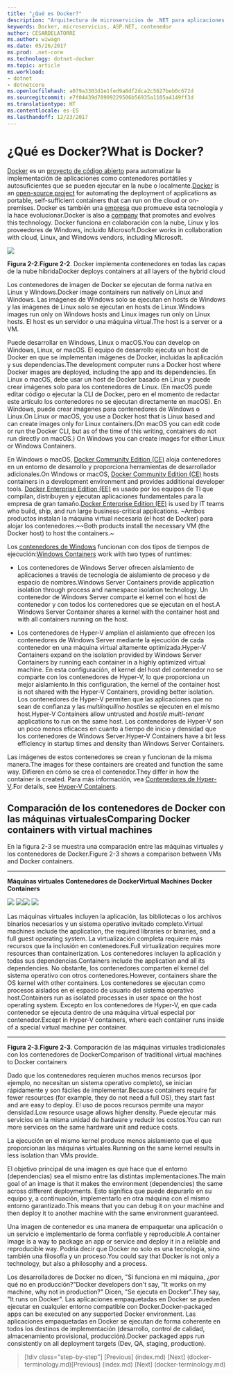 ```yaml
---
title: "¿Qué es Docker?"
description: "Arquitectura de microservicios de .NET para aplicaciones .NET en contenedor | ¿Qué es Docker?"
keywords: Docker, microservicios, ASP.NET, contenedor
author: CESARDELATORRE
ms.author: wiwagn
ms.date: 05/26/2017
ms.prod: .net-core
ms.technology: dotnet-docker
ms.topic: article
ms.workload:
- dotnet
- dotnetcore
ms.openlocfilehash: a079a3303d1e1fed9a8df2dca2c5627beb0c672d
ms.sourcegitcommit: e7f04439d78909229506b56935a1105a4149ff3d
ms.translationtype: HT
ms.contentlocale: es-ES
ms.lasthandoff: 12/23/2017
---
```

# <a name="what-is-docker"></a><span data-ttu-id="aae9e-104">¿Qué es Docker?</span><span class="sxs-lookup"><span data-stu-id="aae9e-104">What is Docker?</span></span>

<span data-ttu-id="aae9e-105">[Docker](https://www.docker.com/) es un [proyecto de código abierto](https://github.com/docker/docker) para automatizar la implementación de aplicaciones como contenedores portátiles y autosuficientes que se pueden ejecutar en la nube o localmente.</span><span class="sxs-lookup"><span data-stu-id="aae9e-105">[Docker](https://www.docker.com/) is an [open-source project](https://github.com/docker/docker) for automating the deployment of applications as portable, self-sufficient containers that can run on the cloud or on-premises.</span></span> <span data-ttu-id="aae9e-106">Docker es también una [empresa](https://www.docker.com/) que promueve esta tecnología y la hace evolucionar.</span><span class="sxs-lookup"><span data-stu-id="aae9e-106">Docker is also a [company](https://www.docker.com/) that promotes and evolves this technology.</span></span> <span data-ttu-id="aae9e-107">Docker funciona en colaboración con la nube, Linux y los proveedores de Windows, incluido Microsoft.</span><span class="sxs-lookup"><span data-stu-id="aae9e-107">Docker works in collaboration with cloud, Linux, and Windows vendors, including Microsoft.</span></span>

![](./media/image2.png)

<span data-ttu-id="aae9e-108">**Figura 2-2**.</span><span class="sxs-lookup"><span data-stu-id="aae9e-108">**Figure 2-2**.</span></span> <span data-ttu-id="aae9e-109">Docker implementa contenedores en todas las capas de la nube híbrida</span><span class="sxs-lookup"><span data-stu-id="aae9e-109">Docker deploys containers at all layers of the hybrid cloud</span></span>

<span data-ttu-id="aae9e-110">Los contenedores de imagen de Docker se ejecutan de forma nativa en Linux y Windows.</span><span class="sxs-lookup"><span data-stu-id="aae9e-110">Docker image containers run natively on Linux and Windows.</span></span> <span data-ttu-id="aae9e-111">Las imágenes de Windows solo se ejecutan en hosts de Windows y las imágenes de Linux solo se ejecutan en hosts de Linux.</span><span class="sxs-lookup"><span data-stu-id="aae9e-111">Windows images run only on Windows hosts and Linux images run only on Linux hosts.</span></span> <span data-ttu-id="aae9e-112">El host es un servidor o una máquina virtual.</span><span class="sxs-lookup"><span data-stu-id="aae9e-112">The host is a server or a VM.</span></span>

<span data-ttu-id="aae9e-113">Puede desarrollar en Windows, Linux o macOS.</span><span class="sxs-lookup"><span data-stu-id="aae9e-113">You can develop on Windows, Linux, or macOS.</span></span> <span data-ttu-id="aae9e-114">El equipo de desarrollo ejecuta un host de Docker en que se implementan imágenes de Docker, incluidas la aplicación y sus dependencias.</span><span class="sxs-lookup"><span data-stu-id="aae9e-114">The development computer runs a Docker host where Docker images are deployed, including the app and its dependencies.</span></span> <span data-ttu-id="aae9e-115">En Linux o macOS, debe usar un host de Docker basado en Linux y puede crear imágenes solo para los contenedores de Linux. (En macOS puede editar código o ejecutar la CLI de Docker, pero en el momento de redactar este artículo los contenedores no se ejecutan directamente en macOS). En Windows, puede crear imágenes para contenedores de Windows o Linux.</span><span class="sxs-lookup"><span data-stu-id="aae9e-115">On Linux or macOS, you use a Docker host that is Linux based and can create images only for Linux containers.(On macOS you can edit code or run the Docker CLI, but as of the time of this writing, containers do not run directly on macOS.) On Windows you can create images for either Linux or Windows Containers.</span></span>

<span data-ttu-id="aae9e-116">En Windows o macOS, [Docker Community Edition (CE)](https://www.docker.com/community-edition) aloja contenedores en un entorno de desarrollo y proporciona herramientas de desarrollador adicionales.</span><span class="sxs-lookup"><span data-stu-id="aae9e-116">On Windows or macOS, [Docker Community Edition (CE)](https://www.docker.com/community-edition) hosts containers in a development environment and provides additional developer tools.</span></span> <span data-ttu-id="aae9e-117">[Docker Enterprise Edition (EE)](https://www.docker.com/enterprise-edition) es usado por los equipos de TI que compilan, distribuyen y ejecutan aplicaciones fundamentales para la empresa de gran tamaño.</span><span class="sxs-lookup"><span data-stu-id="aae9e-117">[Docker Enterprise Edition (EE)](https://www.docker.com/enterprise-edition) is used by IT teams who build, ship, and run large business-critical applications.</span></span> <span data-ttu-id="aae9e-118">~Ambos productos instalan la máquina virtual necesaria (el host de Docker) para alojar los contenedores.~</span><span class="sxs-lookup"><span data-stu-id="aae9e-118">~Both products install the necessary VM (the Docker host) to host the containers.~</span></span> 

<span data-ttu-id="aae9e-119">Los [contenedores de Windows](https://msdn.microsoft.com/en-us/virtualization/windowscontainers/about/about_overview) funcionan con dos tipos de tiempos de ejecución:</span><span class="sxs-lookup"><span data-stu-id="aae9e-119">[Windows Containers](https://msdn.microsoft.com/en-us/virtualization/windowscontainers/about/about_overview) work with two types of runtimes:</span></span>

-   <span data-ttu-id="aae9e-120">Los contenedores de Windows Server ofrecen aislamiento de aplicaciones a través de tecnología de aislamiento de proceso y de espacio de nombres.</span><span class="sxs-lookup"><span data-stu-id="aae9e-120">Windows Server Containers provide application isolation through process and namespace isolation technology.</span></span> <span data-ttu-id="aae9e-121">Un contenedor de Windows Server comparte el kernel con el host de contenedor y con todos los contenedores que se ejecutan en el host.</span><span class="sxs-lookup"><span data-stu-id="aae9e-121">A Windows Server Container shares a kernel with the container host and with all containers running on the host.</span></span>

-   <span data-ttu-id="aae9e-122">Los contenedores de Hyper-V amplían el aislamiento que ofrecen los contenedores de Windows Server mediante la ejecución de cada contenedor en una máquina virtual altamente optimizada.</span><span class="sxs-lookup"><span data-stu-id="aae9e-122">Hyper-V Containers expand on the isolation provided by Windows Server Containers by running each container in a highly optimized virtual machine.</span></span> <span data-ttu-id="aae9e-123">En esta configuración, el kernel del host del contenedor no se comparte con los contenedores de Hyper-V, lo que proporciona un mejor aislamiento.</span><span class="sxs-lookup"><span data-stu-id="aae9e-123">In this configuration, the kernel of the container host is not shared with the Hyper-V Containers, providing better isolation.</span></span> <span data-ttu-id="aae9e-124">Los contenedores de Hyper-V permiten que las aplicaciones que no sean de confianza y las *multiinquilino hostiles* se ejecuten en el mismo host.</span><span class="sxs-lookup"><span data-stu-id="aae9e-124">Hyper-V Containers allow untrusted and *hostile multi-tenant* applications to run on the same host.</span></span> <span data-ttu-id="aae9e-125">Los contenedores de Hyper-V son un poco menos eficaces en cuanto a tiempo de inicio y densidad que los contenedores de Windows Server.</span><span class="sxs-lookup"><span data-stu-id="aae9e-125">Hyper-V Containers have a bit less efficiency in startup times and density than Windows Server Containers.</span></span>

<span data-ttu-id="aae9e-126">Las imágenes de estos contenedores se crean y funcionan de la misma manera.</span><span class="sxs-lookup"><span data-stu-id="aae9e-126">The images for these containers are created and function the same way.</span></span> <span data-ttu-id="aae9e-127">Difieren en cómo se crea el contenedor.</span><span class="sxs-lookup"><span data-stu-id="aae9e-127">They differ in how the container is created.</span></span> <span data-ttu-id="aae9e-128">Para más información, vea [Contenedores de Hyper-V](https://msdn.microsoft.com/en-us/virtualization/windowscontainers/about/about_overview).</span><span class="sxs-lookup"><span data-stu-id="aae9e-128">For details, see [Hyper-V Containers](https://msdn.microsoft.com/en-us/virtualization/windowscontainers/about/about_overview).</span></span>

## <a name="comparing-docker-containers-with-virtual-machines"></a><span data-ttu-id="aae9e-129">Comparación de los contenedores de Docker con las máquinas virtuales</span><span class="sxs-lookup"><span data-stu-id="aae9e-129">Comparing Docker containers with virtual machines</span></span>

<span data-ttu-id="aae9e-130">En la figura 2-3 se muestra una comparación entre las máquinas virtuales y los contenedores de Docker.</span><span class="sxs-lookup"><span data-stu-id="aae9e-130">Figure 2-3 shows a comparison between VMs and Docker containers.</span></span>

  ------------------------------------------------------------------------------------------------------------------------------------------------------------------------------------- --------------------------------------------------------------------------------------------------------------------------------------------------------------------------------------------------------------------------------------------------------------------------------------------------------------
  <span data-ttu-id="aae9e-131">**Máquinas virtuales**                                                                                                                                                                  **Contenedores de Docker**</span><span class="sxs-lookup"><span data-stu-id="aae9e-131">**Virtual Machines**                                                                                                                                                                  **Docker Containers**</span></span>
                                                                                                                                                                                        
  <span data-ttu-id="aae9e-132">![](./media/image3.png)                                                                                                                                ![](./media/image4.png)</span><span class="sxs-lookup"><span data-stu-id="aae9e-132">![](./media/image3.png)                                                                                                                                ![](./media/image4.png)</span></span>
                                                                                                                                                                                        
  <span data-ttu-id="aae9e-133">Las máquinas virtuales incluyen la aplicación, las bibliotecas o los archivos binarios necesarios y un sistema operativo invitado completo.</span><span class="sxs-lookup"><span data-stu-id="aae9e-133">Virtual machines include the application, the required libraries or binaries, and a full guest operating system.</span></span> <span data-ttu-id="aae9e-134">La virtualización completa requiere más recursos que la inclusión en contenedores.</span><span class="sxs-lookup"><span data-stu-id="aae9e-134">Full virtualization requires more resources than containerization.</span></span> <span data-ttu-id="aae9e-135">Los contenedores incluyen la aplicación y todas sus dependencias.</span><span class="sxs-lookup"><span data-stu-id="aae9e-135">Containers include the application and all its dependencies.</span></span> <span data-ttu-id="aae9e-136">No obstante, los contenedores comparten el kernel del sistema operativo con otros contenedores.</span><span class="sxs-lookup"><span data-stu-id="aae9e-136">However, containers share the OS kernel with other containers.</span></span> <span data-ttu-id="aae9e-137">Los contenedores se ejecutan como procesos aislados en el espacio de usuario del sistema operativo host.</span><span class="sxs-lookup"><span data-stu-id="aae9e-137">Containers run as isolated processes in user space on the host operating system.</span></span> <span data-ttu-id="aae9e-138">Excepto en los contenedores de Hyper-V, en que cada contenedor se ejecuta dentro de una máquina virtual especial por contenedor.</span><span class="sxs-lookup"><span data-stu-id="aae9e-138">Except in Hyper-V containers, where each container runs inside of a special virtual machine per container.</span></span>
  ------------------------------------------------------------------------------------------------------------------------------------------------------------------------------------- --------------------------------------------------------------------------------------------------------------------------------------------------------------------------------------------------------------------------------------------------------------------------------------------------------------

<span data-ttu-id="aae9e-139">**Figura 2-3**.</span><span class="sxs-lookup"><span data-stu-id="aae9e-139">**Figure 2-3**.</span></span> <span data-ttu-id="aae9e-140">Comparación de las máquinas virtuales tradicionales con los contenedores de Docker</span><span class="sxs-lookup"><span data-stu-id="aae9e-140">Comparison of traditional virtual machines to Docker containers</span></span>

<span data-ttu-id="aae9e-141">Dado que los contenedores requieren muchos menos recursos (por ejemplo, no necesitan un sistema operativo completo), se inician rápidamente y son fáciles de implementar.</span><span class="sxs-lookup"><span data-stu-id="aae9e-141">Because containers require far fewer resources (for example, they do not need a full OS), they start fast and are easy to deploy.</span></span> <span data-ttu-id="aae9e-142">El uso de pocos recursos permite una mayor densidad.</span><span class="sxs-lookup"><span data-stu-id="aae9e-142">Low resource usage allows higher density.</span></span> <span data-ttu-id="aae9e-143">Puede ejecutar más servicios en la misma unidad de hardware y reducir los costos.</span><span class="sxs-lookup"><span data-stu-id="aae9e-143">You can run more services on the same hardware unit and reduce costs.</span></span>

<span data-ttu-id="aae9e-144">La ejecución en el mismo kernel produce menos aislamiento que el que proporcionan las máquinas virtuales.</span><span class="sxs-lookup"><span data-stu-id="aae9e-144">Running on the same kernel results in less isolation than VMs provide.</span></span>

<span data-ttu-id="aae9e-145">El objetivo principal de una imagen es que hace que el entorno (dependencias) sea el mismo entre las distintas implementaciones.</span><span class="sxs-lookup"><span data-stu-id="aae9e-145">The main goal of an image is that it makes the environment (dependencies) the same across different deployments.</span></span> <span data-ttu-id="aae9e-146">Esto significa que puede depurarlo en su equipo y, a continuación, implementarlo en otra máquina con el mismo entorno garantizado.</span><span class="sxs-lookup"><span data-stu-id="aae9e-146">This means that you can debug it on your machine and then deploy it to another machine with the same environment guaranteed.</span></span>

<span data-ttu-id="aae9e-147">Una imagen de contenedor es una manera de empaquetar una aplicación o un servicio e implementarlo de forma confiable y reproducible.</span><span class="sxs-lookup"><span data-stu-id="aae9e-147">A container image is a way to package an app or service and deploy it in a reliable and reproducible way.</span></span> <span data-ttu-id="aae9e-148">Podría decir que Docker no solo es una tecnología, sino también una filosofía y un proceso.</span><span class="sxs-lookup"><span data-stu-id="aae9e-148">You could say that Docker is not only a technology, but also a philosophy and a process.</span></span>

<span data-ttu-id="aae9e-149">Los desarrolladores de Docker no dicen, "Si funciona en mi máquina, ¿por qué no en producción?"</span><span class="sxs-lookup"><span data-stu-id="aae9e-149">Docker developers don't say, "It works on my machine, why not in production?"</span></span> <span data-ttu-id="aae9e-150">Dicen, "Se ejecuta en Docker".</span><span class="sxs-lookup"><span data-stu-id="aae9e-150">They say, "It runs on Docker".</span></span> <span data-ttu-id="aae9e-151">Las aplicaciones empaquetadas en Docker se pueden ejecutar en cualquier entorno compatible con Docker.</span><span class="sxs-lookup"><span data-stu-id="aae9e-151">Docker-packaged apps can be executed on any supported Docker environment.</span></span> <span data-ttu-id="aae9e-152">Las aplicaciones empaquetadas en Docker se ejecutan de forma coherente en todos los destinos de implementación (desarrollo, control de calidad, almacenamiento provisional, producción).</span><span class="sxs-lookup"><span data-stu-id="aae9e-152">Docker packaged apps run consistently on all deployment targets (Dev, QA, staging, production).</span></span>

>[!div class="step-by-step"]
<span data-ttu-id="aae9e-153">[Previous] (index.md) [Next] (docker-terminology.md)</span><span class="sxs-lookup"><span data-stu-id="aae9e-153">[Previous] (index.md) [Next] (docker-terminology.md)</span></span>
